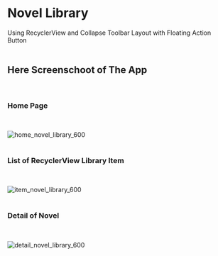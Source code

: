 # Novel Library
Using RecyclerView and Collapse Toolbar Layout with Floating Action Button</br></br>

## Here Screenschoot of The App</h2></br>
### Home Page</h3></br>
![home_novel_library_600](https://user-images.githubusercontent.com/42531869/64189570-bc405c80-ce9e-11e9-89e2-337870b9a39b.jpg)</br></br>
### List of RecyclerView Library Item</h3></br>
![item_novel_library_600](https://user-images.githubusercontent.com/42531869/64189589-c8c4b500-ce9e-11e9-9fe5-0ac5ea37458c.jpg)</br></br>
### Detail of Novel </h3></br>
![detail_novel_library_600](https://user-images.githubusercontent.com/42531869/64189554-b0ed3100-ce9e-11e9-83bb-f266646af9e6.jpg)




